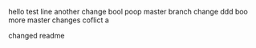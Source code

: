 hello
test line
another change
bool
poop
master branch change
ddd
boo
more master changes
coflict
a

changed readme
